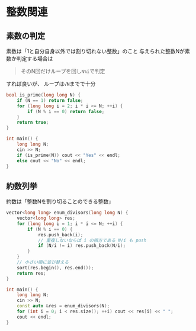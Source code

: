 # 整数関連

## 素数の判定
素数は「1と自分自身以外では割り切れない整数」のこと
与えられた整数Nが素数か判定する場合は

> そのN回だけループを回し`N%i`で判定

すれば良いが、
ループは`√N`までで十分

```cpp
bool is_prime(long long N) {
    if (N == 1) return false;
    for (long long i = 2; i * i <= N; ++i) {
        if (N % i == 0) return false;
    }
    return true;
}

int main() {
    long long N;
    cin >> N;
    if (is_prime(N)) cout << "Yes" << endl;
    else cout << "No" << endl;
}
```

## 約数列挙
約数は「整数Nを割り切ることのできる整数」

```cpp
vector<long long> enum_divisors(long long N) {
    vector<long long> res;
    for (long long i = 1; i * i <= N; ++i) {
        if (N % i == 0) {
            res.push_back(i);
            // 重複しないならば i の相方である N/i も push
            if (N/i != i) res.push_back(N/i);
        }
    }
    // 小さい順に並び替える
    sort(res.begin(), res.end());
    return res;
}

int main() {
    long long N;
    cin >> N;
    const auto &res = enum_divisors(N);
    for (int i = 0; i < res.size(); ++i) cout << res[i] << " ";
    cout << endl;
}
```

